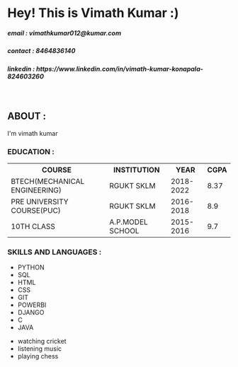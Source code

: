 
<h1> Hey! This is Vimath Kumar :) </h1>
<H5>email : vimathkumar012@kumar.com </h5>
<h5>contact : 8464836140 </h5>
<h5>linkedin : https://www.linkedin.com/in/vimath-kumar-konapala-824603260 </h5>
<br>
<h2> ABOUT : </H2>
<p>I'm vimath kumar</p>
<H3> EDUCATION : </H3>
<TABLE>
<TR>
  <TH>COURSE</TH>
  <TH>INSTITUTION</TH>
  <TH>YEAR</TH>
  <TH>CGPA</TH>
</TR>
<TR>
  <TD>BTECH(MECHANICAL ENGINEERING)</TD>
  <TD>RGUKT SKLM</TD>
  <TD>2018-2022</TD>
  <TD>8.37</TD>
</TR>
 <TR>
  <TD>PRE UNIVERSITY COURSE(PUC)</TD>
  <TD>RGUKT SKLM</TD>
  <TD>2016-2018</TD>
  <TD>8.9</TD>
</TR>
<TR>
  <TD>10TH CLASS</TD>
  <TD>A.P.MODEL SCHOOL</TD>
  <TD>2015-2016</TD>
  <TD>9.7</TD>
</TR>
</TABLE>
<h3> SKILLS AND LANGUAGES :</h3>
<ul>
  <li>PYTHON</li>
  <li>SQL</li>
  <li>HTML</li>
  <li>CSS</li>
  <li>GIT</li>
  <li>POWERBI</li>
  <li>DJANGO</li>
  <li>C</li>
  <li>JAVA</li>
</ul>
<UL>
  <LI>watching cricket</LI>
  <LI>listening music</LI>
  <LI>playing chess</LI>
</UL>
